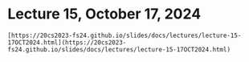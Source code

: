 # Lecture 15, October 17, 2024


```{admonition} Lecture Slides
[https://20cs2023-fs24.github.io/slides/docs/lectures/lecture-15-17OCT2024.html](https://20cs2023-fs24.github.io/slides/docs/lectures/lecture-15-17OCT2024.html)
```
